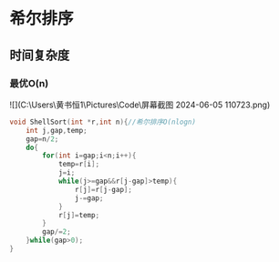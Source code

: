# 希尔排序

## 时间复杂度

### 最优O(n)

![](C:\Users\黄书恒1\Pictures\Code\屏幕截图 2024-06-05 110723.png)

```c++
void ShellSort(int *r,int n){//希尔排序O(nlogn)
    int j,gap,temp;
    gap=n/2;
    do{
        for(int i=gap;i<n;i++){
            temp=r[i];
            j=i;
            while(j>=gap&&r[j-gap]>temp){
                r[j]=r[j-gap];
                j-=gap;
            }
            r[j]=temp;
        }
        gap/=2;
    }while(gap>0);
}
```

